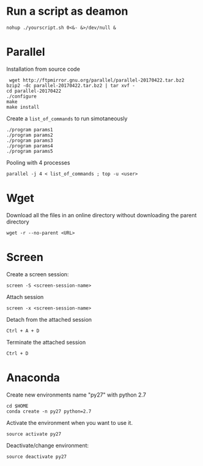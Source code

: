 # Run a script as deamon
```
nohup ./yourscript.sh 0<&- &>/dev/null &
```

# Parallel

Installation from source code
```
 wget http://ftpmirror.gnu.org/parallel/parallel-20170422.tar.bz2
bzip2 -dc parallel-20170422.tar.bz2 | tar xvf -
cd parallel-20170422
./configure 
make
make install
```
Create a ``list_of_commands`` to run simotaneously

```
./program params1
./program params2
./program params3
./program params4
./program params5
```


Pooling  with 4 processes <with top command>
```
parallel -j 4 < list_of_commands ; top -u <user>
```

# Wget

Download all the files in an online directory without downloading the parent directory
```
wget -r --no-parent <URL>
```


# Screen 

Create a screen session:
```
screen -S <screen-session-name>
```

Attach session
```
screen -x <screen-session-name>
```

Detach from the attached session
```
Ctrl + A + D
```

Terminate the attached session
```
Ctrl + D
```

# Anaconda

Create new environments name "py27" with python 2.7
``` 
cd $HOME
conda create -n py27 python=2.7
```
Activate the environment when you want to use it.
```
source activate py27
```
Deactivate/change environment:

```
source deactivate py27
```
